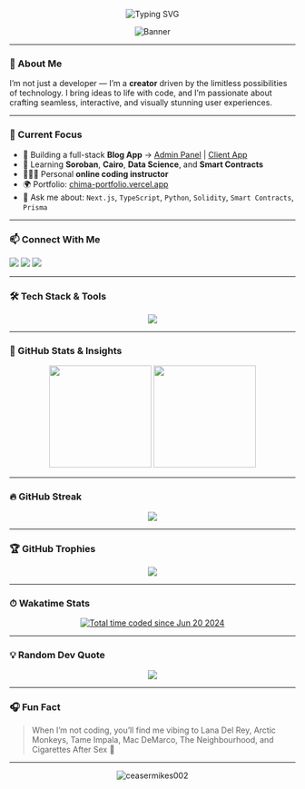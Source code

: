 <!-- Banner -->
<p align="center">
  <img src="https://readme-typing-svg.demolab.com?font=Fira+Code&size=28&pause=1000&color=F7F7F7&center=true&vCenter=true&width=1000&lines=Hi+%F0%9F%91%8B%2C+I'm+Emeka-Iheonu+Chimaobi;Creative+Developer+%7C+Tech+Educator+%7C+Lifelong+Learner;Turning+Ideas+Into+Code+%F0%9F%92%BB" alt="Typing SVG" />
</p>

<p align="center">
  <img src="https://github.com/ceasermikes002/ceasermikes002/assets/12345678/banner.jpg" alt="Banner" />
</p>

---

### 🧠 About Me
I’m not just a developer — I’m a **creator** driven by the limitless possibilities of technology. I bring ideas to life with code, and I’m passionate about crafting seamless, interactive, and visually stunning user experiences.

---

### 🚀 Current Focus

- 🔭 Building a full-stack **Blog App** → [Admin Panel](https://github.com/ceasermikes002/blog-fullstack-admin) | [Client App](https://github.com/ceasermikes002/blog-fullstack-client)  
- 📖 Learning **Soroban**, **Cairo**, **Data Science**, and **Smart Contracts**  
- 👨🏽‍🏫 Personal **online coding instructor**  
- 🌍 Portfolio: [chima-portfolio.vercel.app](https://chima-portfolio.vercel.app)  
- 💬 Ask me about: `Next.js`, `TypeScript`, `Python`, `Solidity`, `Smart Contracts`, `Prisma`

---

### 📫 Connect With Me

<p align="left">
  <a href="mailto:michealceaser02@gmail.com"><img src="https://img.shields.io/badge/Gmail-D14836?style=for-the-badge&logo=gmail&logoColor=white" /></a>
  <a href="https://twitter.com/ceaser_mikes"><img src="https://img.shields.io/badge/Twitter-1DA1F2?style=for-the-badge&logo=twitter&logoColor=white" /></a>
  <a href="https://www.instagram.com/_.ctech_"><img src="https://img.shields.io/badge/Instagram-E4405F?style=for-the-badge&logo=instagram&logoColor=white" /></a>
</p>

---

### 🛠️ Tech Stack & Tools

<p align="center">
  <!-- Top Tools -->
  <img src="https://skillicons.dev/icons?i=js,ts,py,html,css,nextjs,react,nodejs,tailwind,solidity,prisma,postgres,sqlite,flutter,dart,nestjs,express,vite,vercel,git,github,vscode,postman,figma,ngrok,bootstrap" />
</p>

---

### 🧩 GitHub Stats & Insights

<p align="center">
  <img src="https://github-readme-stats.vercel.app/api?username=ceasermikes002&show_icons=true&theme=tokyonight&border_radius=10&count_private=true" height="180px" />
  <img src="https://github-readme-stats.vercel.app/api/top-langs/?username=ceasermikes002&layout=compact&theme=tokyonight&langs_count=10&hide_progress=true" height="180px" />
</p>

---

### 🔥 GitHub Streak

<p align="center">
  <img src="https://streak-stats.demolab.com?user=ceasermikes002&theme=tokyonight&hide_border=true&border_radius=10" />
</p>

---

### 🏆 GitHub Trophies

<p align="center">
  <img src="https://github-profile-trophy.vercel.app/?username=ceasermikes002&theme=dracula&row=1&column=6&no-bg=true&margin-w=10" />
</p>

---

### ⏱ Wakatime Stats

<p align="center">
  <a href="https://wakatime.com/@1de2f53e-caac-432b-bb25-4b3a67e31e49"><img src="https://wakatime.com/badge/user/1de2f53e-caac-432b-bb25-4b3a67e31e49.svg" alt="Total time coded since Jun 20 2024" /></a>
</p>

---

### 💡 Random Dev Quote

<p align="center">
  <img src="https://quotes-github-readme.vercel.app/api?type=horizontal&theme=dark" />
</p>

---

### 🎧 Fun Fact

> When I’m not coding, you’ll find me vibing to Lana Del Rey, Arctic Monkeys, Tame Impala, Mac DeMarco, The Neighbourhood, and Cigarettes After Sex 🎵

---

<p align="center">
  <img src="https://komarev.com/ghpvc/?username=ceasermikes002&label=Profile+views&color=0e75b6&style=flat" alt="ceasermikes002" />
</p>
